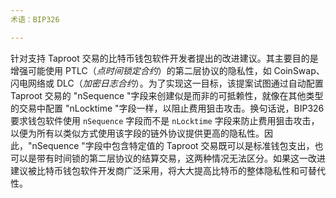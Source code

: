 ```yaml
---
术语：BIP326

---
```

针对支持 Taproot 交易的比特币钱包软件开发者提出的改进建议。其主要目的是增强可能使用 PTLC（*点时间锁定合约*）的第二层协议的隐私性，如 CoinSwap、闪电网络或 DLC（*加密日志合约*）。为了实现这一目标，该提案试图通过自动配置 Taproot 交易的 "nSequence "字段来创建似是而非的可抵赖性，就像在其他类型的交易中配置 "nLocktime "字段一样，以阻止费用狙击攻击。换句话说，BIP326 要求钱包软件使用 `nSequence` 字段而不是 `nLocktime` 字段来防止费用狙击攻击，以便为所有以类似方式使用该字段的链外协议提供更高的隐私性。因此，"nSequence "字段中包含特定值的 Taproot 交易既可以是标准钱包支出，也可以是带有时间锁的第二层协议的结算交易，这两种情况无法区分。如果这一改进建议被比特币钱包软件开发商广泛采用，将大大提高比特币的整体隐私性和可替代性。